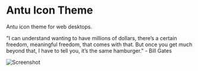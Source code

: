 # Antu Icon Theme

Antu icon theme for web desktops.

"I can understand wanting to have millions of dollars, there’s a certain freedom, meaningful freedom, that comes with that. But once you get much beyond that, I have to tell you, it’s the same hamburger." - Bill Gates

![Screenshot](https://github.com/infofintech/gnome/blob/main/gnome.screenshot.png?raw=true)

